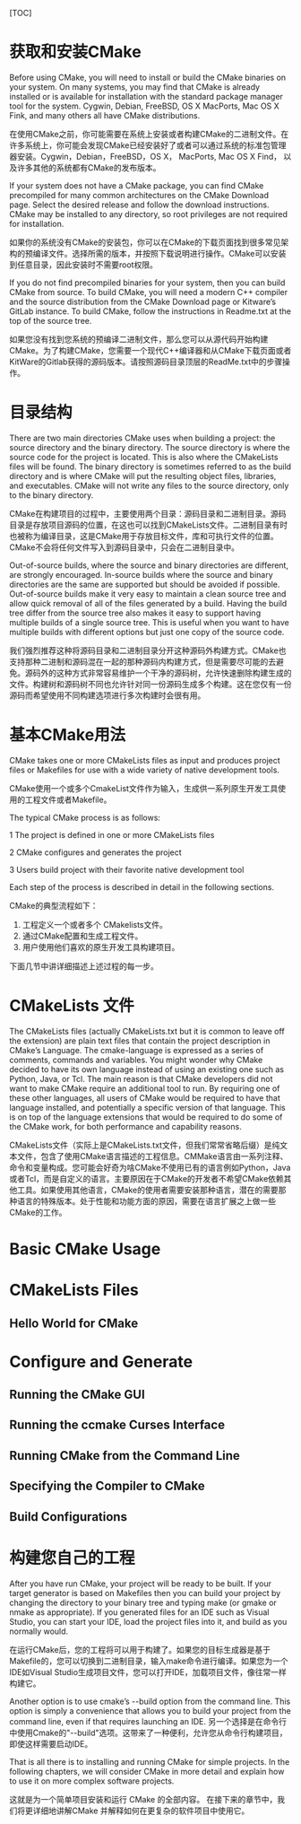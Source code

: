 [TOC]
# 获取和安装CMake
Before using CMake, you will need to install or build the CMake binaries on your system. On many systems, you may find that CMake is already installed or is available for installation with the standard package manager tool for the system. Cygwin, Debian, FreeBSD, OS X MacPorts, Mac OS X Fink, and many others all have CMake distributions.

在使用CMake之前，你可能需要在系统上安装或者构建CMake的二进制文件。在许多系统上，你可能会发现CMake已经安装好了或者可以通过系统的标准包管理器安装。Cygwin，Debian，FreeBSD，OS X， MacPorts, Mac OS X Find， 以及许多其他的系统都有CMake的发布版本。



If your system does not have a CMake package, you can find CMake precompiled for many common architectures on the CMake Download page. Select the desired release and follow the download instructions. CMake may be installed to any directory, so root privileges are not required for installation.

如果你的系统没有CMake的安装包，你可以在CMake的下载页面找到很多常见架构的预编译文件。选择所需的版本，并按照下载说明进行操作。CMake可以安装到任意目录，因此安装时不需要root权限。

If you do not find precompiled binaries for your system, then you can build CMake from source. To build CMake, you will need a modern C++ compiler and the source distribution from the CMake Download page or Kitware’s GitLab instance. To build CMake, follow the instructions in Readme.txt at the top of the source tree.

如果您没有找到您系统的预编译二进制文件，那么您可以从源代码开始构建CMake。为了构建CMake，您需要一个现代C++编译器和从CMake下载页面或者KitWare的Gitlab获得的源码版本。请按照源码目录顶层的ReadMe.txt中的步骤操作。
# 目录结构
There are two main directories CMake uses when building a project: the source directory and the binary directory. The source directory is where the source code for the project is located. This is also where the CMakeLists files will be found. The binary directory is sometimes referred to as the build directory and is where CMake will put the resulting object files, libraries, and executables. CMake will not write any files to the source directory, only to the binary directory.

CMake在构建项目的过程中，主要使用两个目录：源码目录和二进制目录。源码目录是存放项目源码的位置，在这也可以找到CMakeLists文件。二进制目录有时也被称为编译目录，这是CMake用于存放目标文件，库和可执行文件的位置。CMake不会将任何文件写入到源码目录中，只会在二进制目录中。

Out-of-source builds, where the source and binary directories are different, are strongly encouraged. In-source builds where the source and binary directories are the same are supported but should be avoided if possible. Out-of-source builds make it very easy to maintain a clean source tree and allow quick removal of all of the files generated by a build. Having the build tree differ from the source tree also makes it easy to support having multiple builds of a single source tree. This is useful when you want to have multiple builds with different options but just one copy of the source code.

我们强烈推荐这种将源码目录和二进制目录分开这种源码外构建方式。CMake也支持那种二进制和源码混在一起的那种源码内构建方式，但是需要尽可能的去避免。源码外的这种方式非常容易维护一个干净的源码树，允许快速删除构建生成的文件。构建树和源码树不同也允许针对同一份源码生成多个构建。这在您仅有一份源码而希望使用不同构建选项进行多次构建时会很有用。
# 基本CMake用法

CMake takes one or more CMakeLists files as input and produces project files or Makefiles for use with a wide variety of native development tools.

CMake使用一个或多个CmakeList文件作为输入，生成供一系列原生开发工具使用的工程文件或者Makefile。

The typical CMake process is as follows:

1 The project is defined in one or more CMakeLists files

2 CMake configures and generates the project

3 Users build project with their favorite native development tool

Each step of the process is described in detail in the following sections.

CMake的典型流程如下：

1. 工程定义一个或者多个 CMakelists文件。
2. 通过CMake配置和生成工程文件。
3. 用户使用他们喜欢的原生开发工具构建项目。

下面几节中讲详细描述上述过程的每一步。

# CMakeLists 文件
The CMakeLists files (actually CMakeLists.txt but it is common to leave off the extension) are plain text files that contain the project description in CMake’s Language. The cmake-language is expressed as a series of comments, commands and variables. You might wonder why CMake decided to have its own language instead of using an existing one such as Python, Java, or Tcl. The main reason is that CMake developers did not want to make CMake require an additional tool to run. By requiring one of these other languages, all users of CMake would be required to have that language installed, and potentially a specific version of that language. This is on top of the language extensions that would be required to do some of the CMake work, for both performance and capability reasons.

CMakeLists文件（实际上是CMakeLists.txt文件，但我们常常省略后缀）是纯文本文件，包含了使用CMake语言描述的工程信息。CMMake语言由一系列注释、命令和变量构成。您可能会好奇为啥CMake不使用已有的语言例如Python，Java或者Tcl，而是自定义的语言。主要原因在于CMake的开发者不希望CMake依赖其他工具。如果使用其他语言，CMake的使用者需要安装那种语言，潜在的需要那种语言的特殊版本。处于性能和功能方面的原因，需要在语言扩展之上做一些CMake的工作。

# Basic CMake Usage
# CMakeLists Files
## Hello World for CMake
# Configure and Generate
## Running the CMake GUI
## Running the ccmake Curses Interface
## Running CMake from the Command Line
## Specifying the Compiler to CMake
## Build Configurations
# 构建您自己的工程
After you have run CMake, your project will be ready to be built. If your target generator is based on Makefiles then you can build your project by changing the directory to your binary tree and typing make (or gmake or nmake as appropriate). If you generated files for an IDE such as Visual Studio, you can start your IDE, load the project files into it, and build as you normally would.

在运行CMake后，您的工程将可以用于构建了。如果您的目标生成器是基于Makefile的，您可以切换到二进制目录，输入make命令进行编译。如果您为一个IDE如Visual Studio生成项目文件，您可以打开IDE，加载项目文件，像往常一样构建它。

Another option is to use cmake’s --build option from the command line. This option is simply a convenience that allows you to build your project from the command line, even if that requires launching an IDE.
另一个选择是在命令行中使用Cmake的"--build"选项。这带来了一种便利，允许您从命令行构建项目，即使这样需要启动IDE。

That is all there is to installing and running CMake for simple projects. In the following chapters, we will consider CMake in more detail and explain how to use it on more complex software projects.

这就是为一个简单项目安装和运行 CMake 的全部内容。 在接下来的章节中，我们将更详细地讲解CMake 并解释如何在更复杂的软件项目中使用它。

